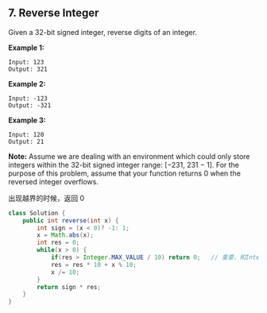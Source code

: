## 7. Reverse Integer

Given a 32-bit signed integer, reverse digits of an integer.

**Example 1:**

```
Input: 123
Output: 321
```

**Example 2:**

```
Input: -123
Output: -321
```

**Example 3:**

```
Input: 120
Output: 21
```

**Note:**
Assume we are dealing with an environment which could only store integers within the 32-bit signed integer range: [−231, 231 − 1]. For the purpose of this problem, assume that your function returns 0 when the reversed integer overflows.

出现越界的时候，返回 0

~~~java
class Solution {
    public int reverse(int x) {
        int sign = (x < 0)? -1: 1;
        x = Math.abs(x);
        int res = 0;
        while(x > 0) {
            if(res > Integer.MAX_VALUE / 10) return 0;   // 重要，和Integer.MAX_VALUE / 10 比较
            res = res * 10 + x % 10;
            x /= 10;
        }
        return sign * res;
    }
}
~~~


